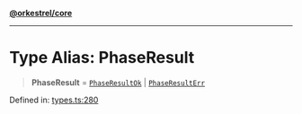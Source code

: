 [**@orkestrel/core**](../index.md)

***

# Type Alias: PhaseResult

> **PhaseResult** = [`PhaseResultOk`](PhaseResultOk.md) \| [`PhaseResultErr`](PhaseResultErr.md)

Defined in: [types.ts:280](https://github.com/orkestrel/core/blob/7cc3e19bc4a1e6f96f153d7b931686981208a465/src/types.ts#L280)
